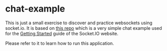 # chat-example

This is just a small exercise to discover and practice websockets using socket.io. 
It is based on [this repo](https://github.com/socketio/chat-example) which is a very simple chat example used for
the [Getting Started](http://socket.io/get-started/chat/) guide
of the Socket.IO website.

Please refer to it to learn how to run this application.